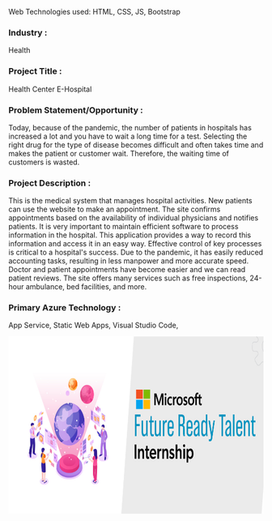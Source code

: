 Web Technologies used: HTML, CSS, JS, Bootstrap

### Industry :  
Health

### Project Title :
Health Center E-Hospital

### Problem Statement/Opportunity :
Today, because of the pandemic, the number of patients in hospitals has increased a lot and you have to wait a long time for a test. Selecting the right drug for the type of disease becomes difficult and often takes time and makes the patient or customer wait. Therefore, the waiting time of customers is wasted.

### Project Description :
This is the medical system that manages hospital activities. New patients can use the website to make an appointment. The site confirms appointments based on the availability of individual physicians and notifies patients. It is very important to maintain efficient software to process information in the hospital. This application provides a way to record this information and access it in an easy way. Effective control of key processes is critical to a hospital's success. Due to the pandemic, it has easily reduced accounting tasks, resulting in less manpower and more accurate speed. Doctor and patient appointments have become easier and we can read patient reviews. The site offers many services such as free inspections, 24-hour ambulance, bed facilities, and more.


### Primary Azure Technology :
App Service, Static Web Apps, Visual Studio Code,

<img src="https://github.com/pranita28Dane/Microsoft-Future-Ready-Talent-Internship-Project/blob/master/FRT.jpeg" width="700" height= "350">
